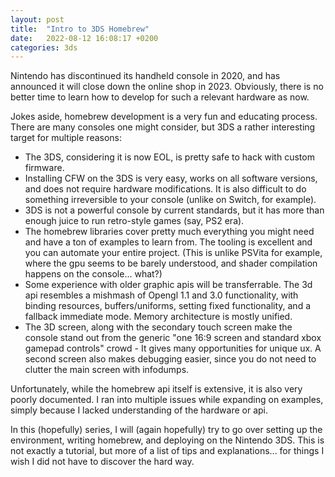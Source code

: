 ```yaml
---
layout: post
title:  "Intro to 3DS Homebrew"
date:   2022-08-12 16:08:17 +0200
categories: 3ds
---
```


Nintendo has discontinued its handheld console in 2020, and has announced it will close down the online shop in 2023. Obviously, there is no better time to learn how to develop for such a relevant hardware as now.

Jokes aside, homebrew development is a very fun and educating process. There are many consoles one might consider, but 3DS a rather interesting target for multiple reasons:
* The 3DS, considering it is now EOL, is pretty safe to hack with custom firmware.  
* Installing CFW on the 3DS is very easy, works on all software versions, and does not require hardware modifications. It is also difficult to do something irreversible to your console (unlike on Switch, for example).
* 3DS is not a powerful console by current standards, but it has more than enough juice to run retro-style games (say, PS2 era).
* The homebrew libraries cover pretty much everything you might need and have a ton of examples to learn from. The tooling is excellent and you can automate your entire project. (This is unlike PSVita for example, where the gpu seems to be barely understood, and shader compilation happens on the console... what?) 
* Some experience with older graphic apis will be transferrable. The 3d api resembles a mishmash of Opengl 1.1 and 3.0 functionality, with binding resources, buffers/uniforms, setting fixed functionality, and a fallback immediate mode. Memory architecture is mostly unified. 
* The 3D screen, along with the secondary touch screen make the console stand out from the generic "one 16:9 screen and standard xbox gamepad controls" crowd - It gives many opportunities for unique ux. A second screen also makes debugging easier, since you do not need to clutter the main screen with infodumps. 

Unfortunately, while the homebrew api itself is extensive, it is also very poorly documented. I ran into multiple issues while expanding on examples, simply because I lacked understanding of the hardware or api. 

In this (hopefully) series, I will (again hopefully) try to go over setting up the environment, writing homebrew, and deploying on the Nintendo 3DS. This is not exactly a tutorial, but more of a list of tips and explanations... for things I wish I did not have to discover the hard way. 